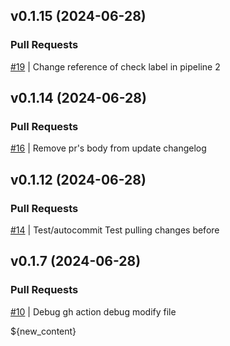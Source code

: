 ## v0.1.15 (2024-06-28)

### Pull Requests
[#19](https://github.com/RafaelMoro/test-gh-actions/pull/19) | Change reference of check label in pipeline 2
## v0.1.14 (2024-06-28)

### Pull Requests
[#16](https://github.com/RafaelMoro/test-gh-actions/pull/16) | Remove pr's body from update changelog
## v0.1.12 (2024-06-28)

### Pull Requests
[#14](https://github.com/RafaelMoro/test-gh-actions/pull/14) | Test/autocommit
Test pulling changes before

## v0.1.7 (2024-06-28)

### Pull Requests
[#10](https://github.com/RafaelMoro/test-gh-actions/pull/10) | Debug gh action
debug modify file

${new_content}
